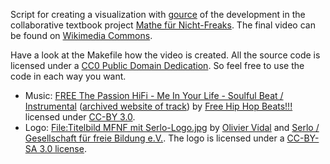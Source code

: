 Script for creating a visualization with [gource](http://gource.io/) of the development in the collaborative textbook project [Mathe für Nicht-Freaks](https://de.wikibooks.org/wiki/Mathe_f%C3%BCr_Nicht-Freaks). The final video can be found on [Wikimedia Commons](https://commons.wikimedia.org/wiki/File:Development_of_%22Mathe_f%C3%BCr_Nicht-Freaks%22_from_Sep_2009_to_June_2016.webm).

Have a look at the Makefile how the video is created. All the source code is licensed under a [CC0 Public Domain Dedication](http://creativecommons.org/publicdomain/zero/1.0/). So feel free to use the code in each way you want.

* Music: [FREE The Passion HiFi - Me In Your Life - Soulful Beat / Instrumental](https://soundcloud.com/freehiphopbeatsforyou/free-the-passion-hifi-me-in-your-life-soulful-beat-instrumental) ([archived website of track](https://web.archive.org/web/20160628162519/https://soundcloud.com/freehiphopbeatsforyou/free-the-passion-hifi-me-in-your-life-soulful-beat-instrumental)) by [Free Hip Hop Beats!!!](https://soundcloud.com/freehiphopbeatsforyou) licensed under [CC-BY 3.0](http://creativecommons.org/licenses/by/3.0/).
* Logo: [File:Titelbild MFNF mit Serlo-Logo.jpg](https://commons.wikimedia.org/wiki/File:Titelbild_MFNF_mit_Serlo-Logo.jpg) by [Olivier Vidal](https://commons.wikimedia.org/wiki/User:Olivier_Vidal) and [Serlo / Gesellschaft für freie Bildung e.V.](http://serlo.org). The logo is licensed under a [CC-BY-SA 3.0 license](https://creativecommons.org/licenses/by-sa/3.0/deed.en).

